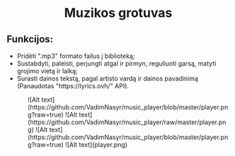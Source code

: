 <h1 align="center">Muzikos grotuvas</h1>
<h2>Funkcijos:</h2>
  <ul>
    <li>Pridėti ".mp3" formato failus į biblioteką;</li>
    <li>Sustabdyti, paleisti, perjungti atgal ir pirmyn, reguliuoti garsą, matyti grojimo vietą ir laiką;</li>
    <li>Surasti dainos tekstą, pagal artisto vardą ir dainos pavadinimą (Panaudotas "https://lyrics.ovh/" API).</li>
  <ul>
![Alt text](https://github.com/VadimNasyr/music_player/blob/master/player.png?raw=true)
![Alt text](https://github.com/VadimNasyr/music_player/raw/master/player.png)
![Alt text](https://github.com/VadimNasyr/music_player/blob/master/player.png?raw=true)
![Alt text](player.png)
